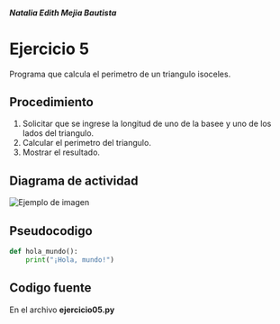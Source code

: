 ##### Natalia Edith Mejia Bautista 
# Ejercicio 5
Programa que calcula el perimetro de un triangulo isoceles.


## Procedimiento 
1. Solicitar que se ingrese la longitud de uno de la basee y uno de los lados del triangulo.
2. Calcular el perimetro del triangulo.
3. Mostrar el resultado.

## Diagrama de actividad
![Ejemplo de imagen](https://ejemplo.com/imagen.png)


## Pseudocodigo
```python
def hola_mundo():
    print("¡Hola, mundo!")
```

## Codigo fuente
En el archivo **ejercicio05.py**